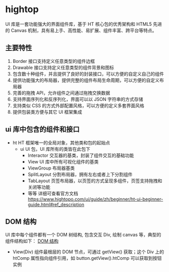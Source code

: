 # hightop

UI 库是一套功能强大的界面组件库，基于 HT 核心包的优秀架构和 HTML5 先进的 Canvas 机制，具有易上手、高性能、易扩展、组件丰富、跨平台等特点。

## 主要特性

1. Border 接口支持定义任意类型的组件边框
2. Drawable 接口支持定义任意类型的组件背景和图标
3. 包含数十种组件，并且提供了良好的封装接口，可以方便的自定义自己的组件
4. 提供功能强大的布局器，提供完整的组件布局生命周期，可以方便的自定义布局器
5. 完善的拖拽 API，允许组件之间通过拖拽交换数据
6. 支持界面序列化和反序列化，界面可以以 JSON 字符串的方式存储
7. 支持类似 CSS 的方式外部配置风格，可以方便的定义多套界面风格
8. 提供包装类方便与其它 UI 框架集成

## ui 库中包含的组件和接口

- ht HT 框架唯一的全局对象，其他类和包的起始点
  - ui UI 包，UI 库所有的类皆在此包下
    - Interactor 交互器的基类，封装了组件交互的基础功能
    - View UI 库中所有可视化组件的基类
    - ViewGroup 布局器基类
    - SplitLayout 分割布局器，拥有左右或者上下分割组件
    - TabLayout 页签布局器，以页签的方式呈现多组件，页签支持拖拽和关闭等功能
    - 等等 详细可查看官方文档 https://www.hightopo.com/ui/guide/zh/beginner/ht-ui-beginner-guide.html#ref_description

## DOM 结构

UI 库中每个组件都有一个 DOM 树结构, 包含交互 Div, 绘制 canvas 等，典型的组件结构如下：
[DOM 结构]('./assets/imgs/view.png')

- View(Div)
  组件最根层的 DOM 节点，可通过 getView() 获取；这个 Div 上的 htComp 属性指向组件引用，如 button.getView().htComp 可以获取到按钮实例
